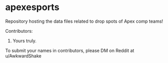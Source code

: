 # apexesports
Repository hosting the data files related to drop spots of Apex comp teams!

Contributors:

1. Yours truly.

To submit your names in contributors, please DM on Reddit at u/AwkwardShake
